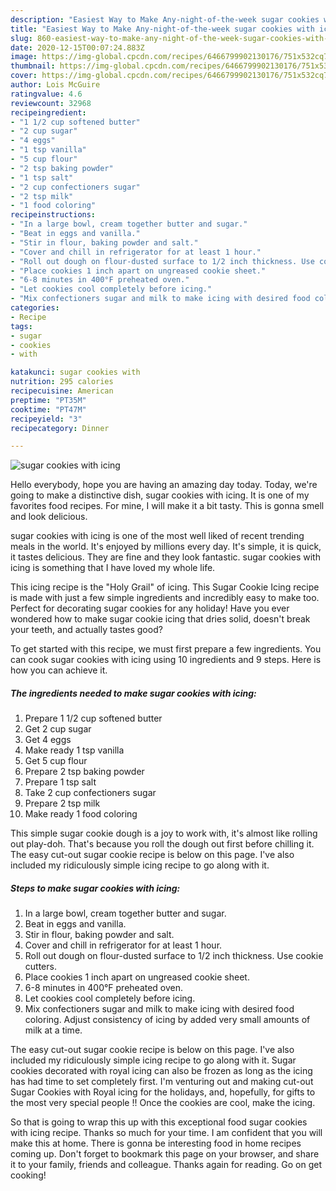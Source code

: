 ```yaml
---
description: "Easiest Way to Make Any-night-of-the-week sugar cookies with icing"
title: "Easiest Way to Make Any-night-of-the-week sugar cookies with icing"
slug: 860-easiest-way-to-make-any-night-of-the-week-sugar-cookies-with-icing
date: 2020-12-15T00:07:24.883Z
image: https://img-global.cpcdn.com/recipes/6466799902130176/751x532cq70/sugar-cookies-with-icing-recipe-main-photo.jpg
thumbnail: https://img-global.cpcdn.com/recipes/6466799902130176/751x532cq70/sugar-cookies-with-icing-recipe-main-photo.jpg
cover: https://img-global.cpcdn.com/recipes/6466799902130176/751x532cq70/sugar-cookies-with-icing-recipe-main-photo.jpg
author: Lois McGuire
ratingvalue: 4.6
reviewcount: 32968
recipeingredient:
- "1 1/2 cup softened butter"
- "2 cup sugar"
- "4 eggs"
- "1 tsp vanilla"
- "5 cup flour"
- "2 tsp baking powder"
- "1 tsp salt"
- "2 cup confectioners sugar"
- "2 tsp milk"
- "1 food coloring"
recipeinstructions:
- "In a large bowl, cream together butter and sugar."
- "Beat in eggs and vanilla."
- "Stir in flour, baking powder and salt."
- "Cover and chill in refrigerator for at least 1 hour."
- "Roll out dough on flour-dusted surface to 1/2 inch thickness. Use cookie cutters."
- "Place cookies 1 inch apart on ungreased cookie sheet."
- "6-8 minutes in 400°F preheated oven."
- "Let cookies cool completely before icing."
- "Mix confectioners sugar and milk to make icing with desired food coloring. Adjust consistency of icing by added very small amounts of milk at a time."
categories:
- Recipe
tags:
- sugar
- cookies
- with

katakunci: sugar cookies with 
nutrition: 295 calories
recipecuisine: American
preptime: "PT35M"
cooktime: "PT47M"
recipeyield: "3"
recipecategory: Dinner

---
```



![sugar cookies with icing](https://img-global.cpcdn.com/recipes/6466799902130176/751x532cq70/sugar-cookies-with-icing-recipe-main-photo.jpg)

Hello everybody, hope you are having an amazing day today. Today, we're going to make a distinctive dish, sugar cookies with icing. It is one of my favorites food recipes. For mine, I will make it a bit tasty. This is gonna smell and look delicious.

sugar cookies with icing is one of the most well liked of recent trending meals in the world. It's enjoyed by millions every day. It's simple, it is quick, it tastes delicious. They are fine and they look fantastic. sugar cookies with icing is something that I have loved my whole life.

This icing recipe is the &#34;Holy Grail&#34; of icing. This Sugar Cookie Icing recipe is made with just a few simple ingredients and incredibly easy to make too. Perfect for decorating sugar cookies for any holiday! Have you ever wondered how to make sugar cookie icing that dries solid, doesn&#39;t break your teeth, and actually tastes good?


To get started with this recipe, we must first prepare a few ingredients. You can cook sugar cookies with icing using 10 ingredients and 9 steps. Here is how you can achieve it.

<!--inarticleads1-->

##### The ingredients needed to make sugar cookies with icing:

1. Prepare 1 1/2 cup softened butter
1. Get 2 cup sugar
1. Get 4 eggs
1. Make ready 1 tsp vanilla
1. Get 5 cup flour
1. Prepare 2 tsp baking powder
1. Prepare 1 tsp salt
1. Take 2 cup confectioners sugar
1. Prepare 2 tsp milk
1. Make ready 1 food coloring


This simple sugar cookie dough is a joy to work with, it&#39;s almost like rolling out play-doh. That&#39;s because you roll the dough out first before chilling it. The easy cut-out sugar cookie recipe is below on this page. I&#39;ve also included my ridiculously simple icing recipe to go along with it. 

<!--inarticleads2-->

##### Steps to make sugar cookies with icing:

1. In a large bowl, cream together butter and sugar.
1. Beat in eggs and vanilla.
1. Stir in flour, baking powder and salt.
1. Cover and chill in refrigerator for at least 1 hour.
1. Roll out dough on flour-dusted surface to 1/2 inch thickness. Use cookie cutters.
1. Place cookies 1 inch apart on ungreased cookie sheet.
1. 6-8 minutes in 400°F preheated oven.
1. Let cookies cool completely before icing.
1. Mix confectioners sugar and milk to make icing with desired food coloring. Adjust consistency of icing by added very small amounts of milk at a time.


The easy cut-out sugar cookie recipe is below on this page. I&#39;ve also included my ridiculously simple icing recipe to go along with it. Sugar cookies decorated with royal icing can also be frozen as long as the icing has had time to set completely first. I&#39;m venturing out and making cut-out Sugar Cookies with Royal icing for the holidays, and, hopefully, for gifts to the most very special people !! Once the cookies are cool, make the icing. 

So that is going to wrap this up with this exceptional food sugar cookies with icing recipe. Thanks so much for your time. I am confident that you will make this at home. There is gonna be interesting food in home recipes coming up. Don't forget to bookmark this page on your browser, and share it to your family, friends and colleague. Thanks again for reading. Go on get cooking!
